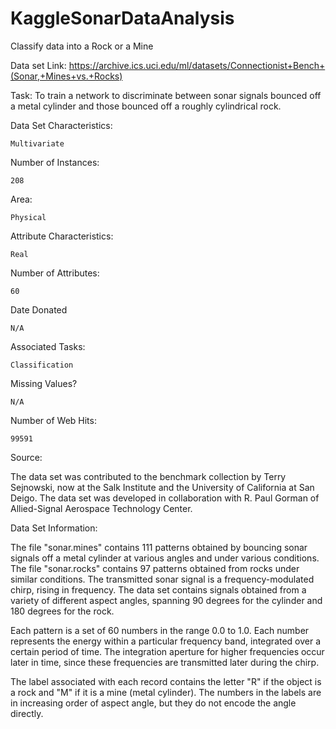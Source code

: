 # KaggleSonarDataAnalysis
Classify data into a Rock or a Mine

Data set Link: https://archive.ics.uci.edu/ml/datasets/Connectionist+Bench+(Sonar,+Mines+vs.+Rocks)


Task: To train a network to discriminate between sonar signals bounced off a metal cylinder and those bounced off a roughly cylindrical rock.

Data Set Characteristics:

	Multivariate

Number of Instances:

	208

Area:

	Physical

Attribute Characteristics:

	Real

Number of Attributes:

	60

Date Donated

	N/A

Associated Tasks:

	Classification

Missing Values?

	N/A

Number of Web Hits:

	99591

Source:

The data set was contributed to the benchmark collection by Terry Sejnowski, now at the Salk Institute and the University of California at San Deigo. The data set was developed in collaboration with R. Paul Gorman of Allied-Signal Aerospace Technology Center.

Data Set Information:

The file "sonar.mines" contains 111 patterns obtained by bouncing sonar signals off a metal cylinder at various angles and under various conditions. The file "sonar.rocks" contains 97 patterns obtained from rocks under similar conditions. The transmitted sonar signal is a frequency-modulated chirp, rising in frequency. The data set contains signals obtained from a variety of different aspect angles, spanning 90 degrees for the cylinder and 180 degrees for the rock.

Each pattern is a set of 60 numbers in the range 0.0 to 1.0. Each number represents the energy within a particular frequency band, integrated over a certain period of time. The integration aperture for higher frequencies occur later in time, since these frequencies are transmitted later during the chirp.

The label associated with each record contains the letter "R" if the object is a rock and "M" if it is a mine (metal cylinder). The numbers in the labels are in increasing order of aspect angle, but they do not encode the angle directly.
